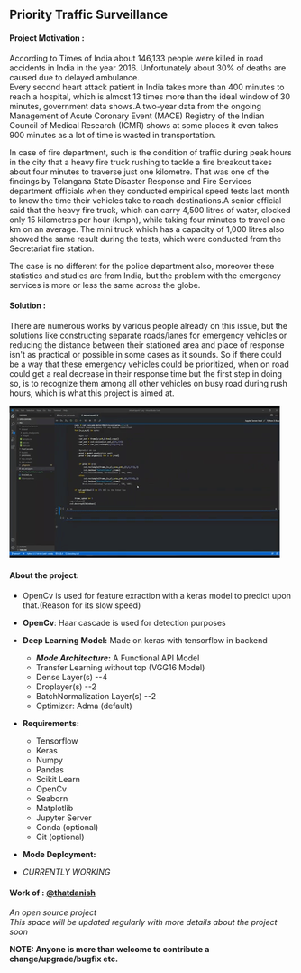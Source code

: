 ## Priority Traffic Surveillance  

#### Project Motivation :
According to Times of India about 146,133 people were killed in road accidents in India in the year 2016. Unfortunately about 30% of deaths are caused due to delayed ambulance.  
Every second heart attack patient in India takes more than 400 minutes to reach a hospital, which is almost 13 times more than the ideal window of 30 minutes, government data shows.A two-year data from the ongoing Management of Acute Coronary Event (MACE) Registry of the Indian Council of Medical Research (ICMR) shows at some places it even takes 900 minutes as a lot of time is wasted in transportation.  

In case of fire department, such is the condition of traffic during peak hours in the city that a heavy fire truck rushing to tackle a fire breakout takes about four minutes to traverse just one kilometre. That was one of the findings by Telangana State Disaster Response and Fire Services department officials when they conducted empirical speed tests last month to know the time their vehicles take to reach destinations.A senior official said that the heavy fire truck, which can carry 4,500 litres of water, clocked only 15 kilometres per hour (kmph), while taking four minutes to travel one km on an average. The mini truck which has a capacity of 1,000 litres also 
showed the same result during the tests, which were conducted from the Secretariat fire station.

The case is no different for the police department also, moreover these statistics and studies are from India, but the problem with the emergency services is more or less the same across the globe.

#### Solution : 
There are numerous works by various people already on this issue, but the solutions like constructing separate roads/lanes for emergency vehicles or reducing the distance between their stationed area and place of response isn't as practical or possible in some cases as it sounds. So if there could be a way that these emergency vehicles could be prioritized, when on road could get a real decrease in their response time but the first step in doing so, is to recognize them among all other vehicles on busy road during rush hours, which is what this project is aimed at.  


![vid](https://github.com/thatdanish/Priority_Traffic_Surveillance/blob/master/specimens/giphy.gif)


#### About the project:
- OpenCv is used for feature exraction with a keras model to predict upon that.(Reason for its slow speed)  
- **OpenCv**: Haar cascade is used for detection purposes  
- **Deep Learning Model:** Made on keras with tensorflow in backend  
  - **_Mode Architecture_:** A Functional API Model 
  - Transfer Learning without top (VGG16 Model)  
  - Dense Layer(s) --4  
  - Droplayer(s) --2    
  - BatchNormalization Layer(s) --2  
  - Optimizer: Adma (default)  
  
- **Requirements:**  
  - Tensorflow  
  - Keras  
  - Numpy  
  - Pandas  
  - Scikit Learn  
  - OpenCv  
  - Seaborn  
  - Matplotlib  
  - Jupyter Server  
  - Conda (optional)  
  - Git (optional)  
  
 - **Mode Deployment:**  
  - *CURRENTLY WORKING*  
  
#### Work of : [@thatdanish](https://github.com/thatdanish)
*An open source project*  
*This space will be updated regularly with more details about the project soon*

**NOTE: Anyone is more than welcome to contribute a change/upgrade/bugfix etc.**
